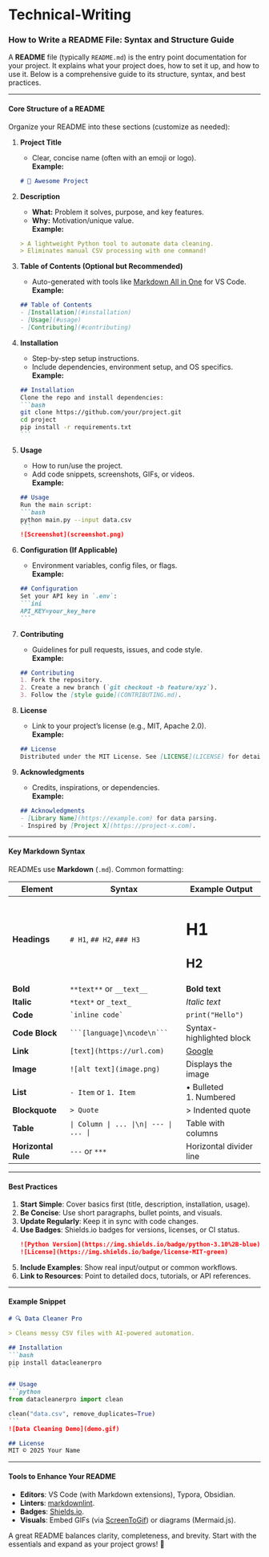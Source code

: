 # Technical-Writing

### How to Write a README File: Syntax and Structure Guide  
A **README** file (typically `README.md`) is the entry point documentation for your project. It explains what your project does, how to set it up, and how to use it. Below is a comprehensive guide to its structure, syntax, and best practices.

---

#### **Core Structure of a README**  
Organize your README into these sections (customize as needed):

1. **Project Title**  
   - Clear, concise name (often with an emoji or logo).  
   **Example:**  
   ```markdown
   # 🚀 Awesome Project
   ```

2. **Description**  
   - **What:** Problem it solves, purpose, and key features.  
   - **Why:** Motivation/unique value.  
   **Example:**  
   ```markdown
   > A lightweight Python tool to automate data cleaning.  
   > Eliminates manual CSV processing with one command!
   ```

3. **Table of Contents (Optional but Recommended)**  
   - Auto-generated with tools like [Markdown All in One](https://marketplace.visualstudio.com/items?itemName=yzhang.markdown-all-in-one) for VS Code.  
   **Example:**  
   ```markdown
   ## Table of Contents  
   - [Installation](#installation)  
   - [Usage](#usage)  
   - [Contributing](#contributing)  
   ```

4. **Installation**  
   - Step-by-step setup instructions.  
   - Include dependencies, environment setup, and OS specifics.  
   **Example:**  
   ````markdown
   ## Installation  
   Clone the repo and install dependencies:  
   ```bash
   git clone https://github.com/your/project.git
   cd project
   pip install -r requirements.txt
   ```
   ````

5. **Usage**  
   - How to run/use the project.  
   - Add code snippets, screenshots, GIFs, or videos.  
   **Example:**  
   ````markdown
   ## Usage  
   Run the main script:  
   ```bash
   python main.py --input data.csv
   ```
   ![Screenshot](screenshot.png)  
   ````

6. **Configuration (If Applicable)**  
   - Environment variables, config files, or flags.  
   **Example:**  
   ````markdown
   ## Configuration  
   Set your API key in `.env`:  
   ```ini
   API_KEY=your_key_here
   ```
   ````

7. **Contributing**  
   - Guidelines for pull requests, issues, and code style.  
   **Example:**  
   ```markdown
   ## Contributing  
   1. Fork the repository.  
   2. Create a new branch (`git checkout -b feature/xyz`).  
   3. Follow the [style guide](CONTRIBUTING.md).  
   ```

8. **License**  
   - Link to your project’s license (e.g., MIT, Apache 2.0).  
   **Example:**  
   ```markdown
   ## License  
   Distributed under the MIT License. See [LICENSE](LICENSE) for details.  
   ```

9. **Acknowledgments**  
   - Credits, inspirations, or dependencies.  
   **Example:**  
   ```markdown
   ## Acknowledgments  
   - [Library Name](https://example.com) for data parsing.  
   - Inspired by [Project X](https://project-x.com).  
   ```

---

#### **Key Markdown Syntax**  
READMEs use **Markdown** (`.md`). Common formatting:  

| Element          | Syntax                                      | Example Output                          |
|------------------|---------------------------------------------|-----------------------------------------|
| **Headings**     | `# H1`, `## H2`, `### H3`                   | <h1>H1</h1><h2>H2</h2>                 |
| **Bold**         | `**text**` or `__text__`                    | **Bold text**                           |
| **Italic**       | `*text*` or `_text_`                        | *Italic text*                           |
| **Code**         | `` `inline code` ``                         | `print("Hello")`                        |
| **Code Block**   | ` ```[language]\ncode\n``` `               | Syntax-highlighted block                |
| **Link**         | `[text](https://url.com)`                   | [Google](https://google.com)            |
| **Image**        | `![alt text](image.png)`                    | Displays the image                      |
| **List**         | `- Item` or `1. Item`                       | • Bulleted<br>1. Numbered               |
| **Blockquote**   | `> Quote`                                   | > Indented quote                        |
| **Table**        | `\| Column \| ... \|\n\| --- \| ... \|`     | Table with columns                      |
| **Horizontal Rule** | `---` or `***`                           | Horizontal divider line                 |

---

#### **Best Practices**  
1. **Start Simple**: Cover basics first (title, description, installation, usage).  
2. **Be Concise**: Use short paragraphs, bullet points, and visuals.  
3. **Update Regularly**: Keep it in sync with code changes.  
4. **Use Badges**: Shields.io badges for versions, licenses, or CI status.  
   ```markdown
   ![Python Version](https://img.shields.io/badge/python-3.10%2B-blue)
   ![License](https://img.shields.io/badge/license-MIT-green)
   ```
5. **Include Examples**: Show real input/output or common workflows.  
6. **Link to Resources**: Point to detailed docs, tutorials, or API references.  

---

#### **Example Snippet**  
````markdown
# 🔍 Data Cleaner Pro  

> Cleans messy CSV files with AI-powered automation.  

## Installation  
```bash
pip install datacleanerpro
```

## Usage  
```python
from datacleanerpro import clean

clean("data.csv", remove_duplicates=True)
```
![Data Cleaning Demo](demo.gif)  

## License  
MIT © 2025 Your Name  
````

---

#### **Tools to Enhance Your README**  
- **Editors**: VS Code (with Markdown extensions), Typora, Obsidian.  
- **Linters**: [markdownlint](https://github.com/DavidAnson/markdownlint).  
- **Badges**: [Shields.io](https://shields.io).  
- **Visuals**: Embed GIFs (via [ScreenToGif](https://www.screentogif.com/)) or diagrams (Mermaid.js).  

A great README balances clarity, completeness, and brevity. Start with the essentials and expand as your project grows! 🎉
